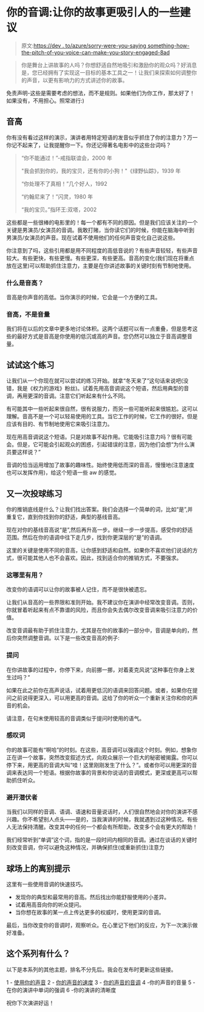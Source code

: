 # 你的音调:让你的故事更吸引人的一些建议

> 原文:[https://dev . to/azure/sorry-were-you-saying something-how-the-pitch-of-you-voice-can-make-you-story-engaged-8ad](https://dev.to/azure/sorry-were-you-saying-something-how-the-pitch-of-your-voice-can-make-your-story-more-engaging-8ad)

> 你是舞台上讲故事的人吗？你想舒适自然地吸引和激励你的观众吗？好消息是，您已经拥有了实现这一目标的基本工具之一！让我们来探索如何调整你的声音，以更有影响力的方式讲述你的故事。

免责声明-这些是需要考虑的想法，而不是规则。如果他们为你工作，那太好了！如果没有，不用担心。照常进行:)

## [](#pitch)音高

你有没有看过这样的演示，演讲者用特定短语的发音似乎抓住了你的注意力？万一你记不起来了，让我提醒你一下。你还记得著名电影中的这些台词吗？

> “你不能通过！”-戒指联谊会，2000 年
> 
> "我会抓到你的，我的宝贝，还有你的小狗！"《绿野仙踪》，1939 年
> 
> “你处理不了真相！”几个好人，1992
> 
> “约翰尼来了！”闪灵，1980 年
> 
> “我的宝贝。”指环王:双塔，2002

这些都是一些很棒的电影里的！每一个都有不同的原因。但是我们应该关注的一个关键是男演员/女演员的音调。我敢打赌，当你读它们的时候，你能在脑海中听到男演员/女演员的声音。现在试着不使用他们的任何声音变化自己说这些。

你注意到了吗，这些引用都是用不同程度的高低音说的？有些声音较轻，有些声音较大。有些更快，有些更慢。有些更深，有些更高。音高的变化(我们现在将重点放在这里)可以帮助抓住注意力，主要是在你讲述故事的关键时刻有节制地使用。

### [](#what-is-pitch)什么是音高？

音高是你声音的高低。当你演示的时候，它会是一个方便的工具。

### [](#pitch-not-volume)音高，不是音量

我们将在以后的文章中更多地讨论体积。这两个话题可以有一点重叠，但是思考这些的最好方式是音高是你使用的低沉或高的声音。您仍然可以独立于音高调整音量。

## [](#try-this-exercise)试试这个练习

让我们从一个你现在就可以尝试的练习开始。就拿“冬天来了”这句话来说吧(没错，我是《权力的游戏》粉丝)。试着先用高音调说这个短语，然后用典型的音调，再用更深的音调。注意它们听起来有什么不同。

有可能其中一些听起来很自然，很有说服力，而另一些可能听起来很尴尬。这可以理解。音高不是一个可以轻易使用的工具。当它工作的时候，它工作的很好。但是应该有目的、有节制地使用它来吸引注意力。

现在用高音调说这个短语。只是对故事不起作用。它能吸引注意力吗？很有可能会。但是，它可能会引起观众的困惑，引起错误的注意，因为他们会想“为什么演员要这样说？”

音调的恰当运用增加了故事的趣味性。始终使用低而深的音高，慢慢地(注意速度也可以发挥作用)，给这个短语一些 aw 的感觉。

## [](#another-pitch-exercise)又一次投球练习

你的推销底线是什么？让我们找出答案。我们会选择一个简单的词，比如“是”,并重复它，直到你找到你的舒适，典型的基线音高。

现在对你的基线音高说“是”,然后再升高一步。继续一步一步提高，感受你的舒适范围。然后在你的语调中往下走几步，找到你更深层的“是”的语调。

这里的关键是使用不同的音高，让你感到舒适和自然。如果你不喜欢他们说话的方式，很可能其他人也不会喜欢。因此，找到适合你的推销方式，不要强求。

### [](#where-is-this-useful)这哪里有用？

改变你的语调可以让你的故事被人记住，而不是很快被遗忘。

让我们从音高的一些界限和准则开始。我不建议你在演讲中经常改变音调。否则，你就冒着听起来有点不靠谱的风险，而且你会失去偶尔改变音调来吸引注意力的价值。

改变音调最有助于抓住注意力，尤其是在你的故事的一部分中，音调是单向的，然后你突然调整音调。以下是一些改变音高的例子:

### [](#questions)提问

在你讲故事的过程中，你停下来，向前挪一挪，对着麦克风说“这种事在你身上发生过吗？”

如果在此之前你在高声说话，试着用更低沉的语调来回答问题。或者，如果你在提问之前说得更深入，可以用更高的音调。这给了你的听众一个重新关注你和你的声音的机会。

请注意，在句末使用较高的音调类似于提问时使用的语气。

### [](#exclamations)感叹词

你的故事可能有“啊哈”的时刻。在这些，高音调可以强调这个时刻。例如，想象你正在讲一个故事，突然改变叙述方式，向观众展示一个巨大的秘密被揭露。你可以停下来，用更高的音调大叫“哇！这里刚刚发生了什么？”。或者你可以用更深的音调来表达同一个短语。根据你故事的背景和你说话的音调模式，更深或更高可以帮助抓住听众。

### [](#avoid-the-sleepers)避开潜伏者

当我们以同样的音调、语调、语速和音量说话时，人们很自然地会对你的演讲不感兴趣。你不希望别人点头——是的，当我演讲的时候，我就遇到过这种情况。有些人无法保持清醒。改变其中的任何一个都会有所帮助，改变多个会有更大的帮助！

我们经常听到“单调”这个词，指的是一段时间内相同的音调。通过在谈话的关键时刻改变音调，你可以避免这种情况，并确保抓住(或重新抓住)注意力

## [](#parting-tips-on-pitch)球场上的离别提示

这里有一些使用音调的快速技巧。

*   发现你的典型和最常用的音高。然后找出你能舒服使用的小差异。
*   试着用高音向你的听众提问。
*   当你想在故事的某一点上传达更多的权威时，使用更深的音调。

最后，当你改变你的音调时，观察听众。在心里记下他们的反应，为下一次演示做好准备。

## [](#whats-in-this-series)这个系列有什么？

以下是本系列的其他主题，排名不分先后。我会在发布时更新这些链接。

1 - [使用你的声音](https://dev.to/azure/use-your-voice-effectively-for-impactful-presentations-4128)
2 - [你的声音的速度](https://dev.to/john_papa/speed-of-voice-the-pace-of-your-presentation-can-make-heavily-impact-how-well-it-lands)
3 - [你的声音的音调](https://dev.to/azure/sorry-were-you-saying-something-how-the-pitch-of-your-voice-can-make-your-story-more-engaging-8ad)
4 -你的声音的音量
5 -在你的演讲中单词的强调
6 -你的演讲的清晰度

祝你下次演讲好运！